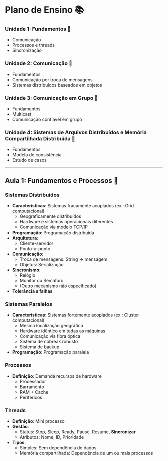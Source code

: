 # Plano de Ensino 📚

### Unidade 1: Fundamentos 🧱
- Comunicação
- Processos e threads
- Sincronização

### Unidade 2: Comunicação 📡
- Fundamentos
- Comunicação por troca de mensagens
- Sistemas distribuídos baseados em objetos

### Unidade 3: Comunicação em Grupo 👥
- Fundamentos
- Multicast
- Comunicação confiável em grupo

### Unidade 4: Sistemas de Arquivos Distribuídos e Memória Compartilhada Distribuída 💾
- Fundamentos
- Modelo de consistência
- Estudo de casos

---

## Aula 1: Fundamentos e Processos 🌟

### Sistemas Distribuídos
- **Características**: Sistemas fracamente acoplados (ex.: Grid computacional)
  - Geograficamente distribuídos
  - Hardware e sistemas operacionais diferentes
  - Comunicação via modelo TCP/IP
- **Programação**: Programação distribuída
- **Arquitetura**:
  - Cliente-servidor
  - Ponto-a-ponto
- **Comunicação**:
  - Troca de mensagens: String → mensagem
  - Objetos: Serialização
- **Sincronismo**:
  - Relógio
  - Monitor ou Semáforo
  - (Outro mecanismo não especificado)
- **Tolerância a falhas**

### Sistemas Paralelos
- **Características**: Sistemas fortemente acoplados (ex.: Cluster computacional)
  - Mesma localização geográfica
  - Hardware idêntico em todas as máquinas
  - Comunicação via fibra óptica
  - Sistema de nobreak robusto
  - Sistema de backup
- **Programação**: Programação paralela

### Processos
- **Definição**: Demanda recursos de hardware
  - Processador
  - Barramento
  - RAM + Cache
  - Periféricos

### Threads
- **Definição**: Mini processo
- **Gestão**:
  - Status: Stop, Sleep, Ready, Pause, Resume, **Sincronizar**
  - Atributos: Nome, ID, Prioridade
- **Tipos**:
  - Simples: Sem dependência de dados
  - Memória compartilhada: Dependência de um ou mais processos
